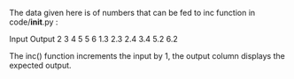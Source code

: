 The data given here is of numbers that can be fed to inc function in code/__init__.py :

Input   Output
2       3
4       5
5       6
1.3     2.3
2.4     3.4
5.2     6.2

The inc() function increments the input by 1, the output column displays the expected output.
